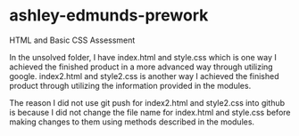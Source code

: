 # ashley-edmunds-prework
HTML and Basic CSS Assessment

In the unsolved folder, I have index.html and style.css which is one way I achieved the finished product in a more advanced way through utilizing google. index2.html and style2.css is another way I achieved the finished product through utilizing the information provided in the modules. 

The reason I did not use git push for index2.html and style2.css into github is because I did not change the file name for index.html and style.css before making changes to them using methods described in the modules.
